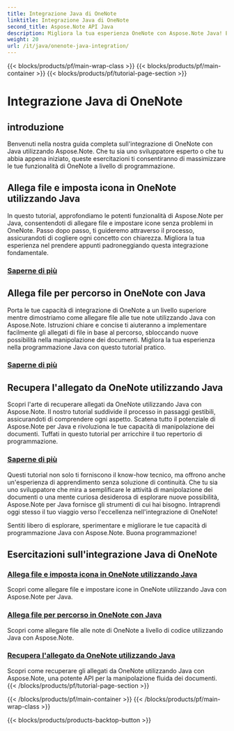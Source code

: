 ```yaml
---
title: Integrazione Java di OneNote
linktitle: Integrazione Java di OneNote
second_title: Aspose.Note API Java
description: Migliora la tua esperienza OneNote con Aspose.Note Java! Esplora tutorial su come allegare file, impostare icone e recuperare allegati a livello di codice utilizzando Java.
weight: 20
url: /it/java/onenote-java-integration/
---
```


{{< blocks/products/pf/main-wrap-class >}}
{{< blocks/products/pf/main-container >}}
{{< blocks/products/pf/tutorial-page-section >}}

# Integrazione Java di OneNote

## introduzione

Benvenuti nella nostra guida completa sull'integrazione di OneNote con Java utilizzando Aspose.Note. Che tu sia uno sviluppatore esperto o che tu abbia appena iniziato, queste esercitazioni ti consentiranno di massimizzare le tue funzionalità di OneNote a livello di programmazione.

## Allega file e imposta icona in OneNote utilizzando Java
In questo tutorial, approfondiamo le potenti funzionalità di Aspose.Note per Java, consentendoti di allegare file e impostare icone senza problemi in OneNote. Passo dopo passo, ti guideremo attraverso il processo, assicurandoti di cogliere ogni concetto con chiarezza. Migliora la tua esperienza nel prendere appunti padroneggiando questa integrazione fondamentale.

### [Saperne di più](./attach-file-and-set-icon/)

## Allega file per percorso in OneNote con Java
Porta le tue capacità di integrazione di OneNote a un livello superiore mentre dimostriamo come allegare file alle tue note utilizzando Java con Aspose.Note. Istruzioni chiare e concise ti aiuteranno a implementare facilmente gli allegati di file in base al percorso, sbloccando nuove possibilità nella manipolazione dei documenti. Migliora la tua esperienza nella programmazione Java con questo tutorial pratico.

### [Saperne di più](./attach-file-by-path/)

## Recupera l'allegato da OneNote utilizzando Java
Scopri l'arte di recuperare allegati da OneNote utilizzando Java con Aspose.Note. Il nostro tutorial suddivide il processo in passaggi gestibili, assicurandoti di comprendere ogni aspetto. Scatena tutto il potenziale di Aspose.Note per Java e rivoluziona le tue capacità di manipolazione dei documenti. Tuffati in questo tutorial per arricchire il tuo repertorio di programmazione.

### [Saperne di più](./retrieve-attachment/)

Questi tutorial non solo ti forniscono il know-how tecnico, ma offrono anche un'esperienza di apprendimento senza soluzione di continuità. Che tu sia uno sviluppatore che mira a semplificare le attività di manipolazione dei documenti o una mente curiosa desiderosa di esplorare nuove possibilità, Aspose.Note per Java fornisce gli strumenti di cui hai bisogno. Intraprendi oggi stesso il tuo viaggio verso l'eccellenza nell'integrazione di OneNote!

Sentiti libero di esplorare, sperimentare e migliorare le tue capacità di programmazione Java con Aspose.Note. Buona programmazione!
## Esercitazioni sull'integrazione Java di OneNote
### [Allega file e imposta icona in OneNote utilizzando Java](./attach-file-and-set-icon/)
Scopri come allegare file e impostare icone in OneNote utilizzando Java con Aspose.Note per Java.
### [Allega file per percorso in OneNote con Java](./attach-file-by-path/)
Scopri come allegare file alle note di OneNote a livello di codice utilizzando Java con Aspose.Note.
### [Recupera l'allegato da OneNote utilizzando Java](./retrieve-attachment/)
Scopri come recuperare gli allegati da OneNote utilizzando Java con Aspose.Note, una potente API per la manipolazione fluida dei documenti.
{{< /blocks/products/pf/tutorial-page-section >}}

{{< /blocks/products/pf/main-container >}}
{{< /blocks/products/pf/main-wrap-class >}}

{{< blocks/products/products-backtop-button >}}
